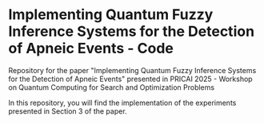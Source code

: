 # Implementing Quantum Fuzzy Inference Systems for the Detection of Apneic Events - Code

Repository for the paper "Implementing Quantum Fuzzy Inference Systems for the Detection of Apneic Events" presented in PRICAI 2025 - Workshop on Quantum Computing for Search and Optimization Problems

In this repository, you will find the implementation of the experiments presented in Section 3 of the paper.
